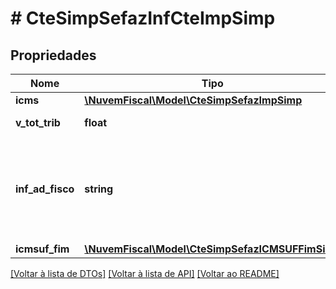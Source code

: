 # # CteSimpSefazInfCteImpSimp

## Propriedades

Nome | Tipo | Descrição | Comentários
------------ | ------------- | ------------- | -------------
**icms** | [**\NuvemFiscal\Model\CteSimpSefazImpSimp**](CteSimpSefazImpSimp.md) |  |
**v_tot_trib** | **float** | Valor Total dos Tributos. | [optional]
**inf_ad_fisco** | **string** | Informações adicionais de interesse do Fisco.  Norma referenciada, informações complementares, etc. | [optional]
**icmsuf_fim** | [**\NuvemFiscal\Model\CteSimpSefazICMSUFFimSimp**](CteSimpSefazICMSUFFimSimp.md) |  | [optional]

[[Voltar à lista de DTOs]](../../README.md#models) [[Voltar à lista de API]](../../README.md#endpoints) [[Voltar ao README]](../../README.md)
